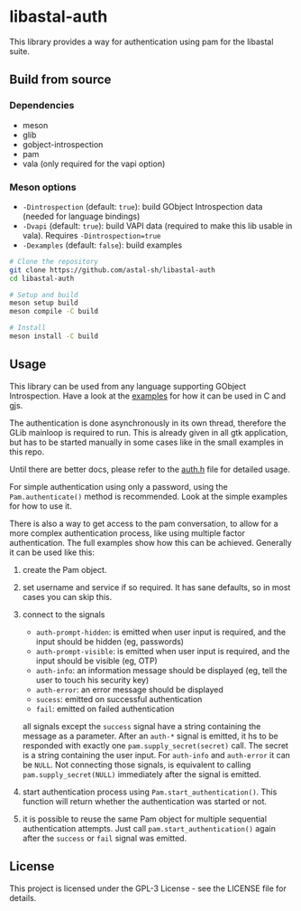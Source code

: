 # libastal-auth
This library provides a way for authentication using pam for the libastal suite.

## Build from source
### Dependencies

- meson
- glib
- gobject-introspection
- pam
- vala (only required for the vapi option)

### Meson options

* `-Dintrospection` (default: `true`): build GObject Introspection data (needed for language bindings)
* `-Dvapi` (default: `true`): build VAPI data (required to make this lib usable in vala). Requires `-Dintrospection=true`
* `-Dexamples` (default: `false`): build examples

```sh
# Clone the repository
git clone https://github.com/astal-sh/libastal-auth
cd libastal-auth

# Setup and build
meson setup build
meson compile -C build

# Install
meson install -C build
```

## Usage
This library can be used from any language supporting GObject Introspection.
Have a look at the [examples](examples) for how it can be used in C and gjs.

The authentication is done asynchronously in its own thread, therefore the GLib mainloop is required to run.
This is already given in all gtk application, but has to be started manually in some cases like in the small examples in this repo.

Until there are better docs, please refer to the [auth.h](include/auth.h) file for detailed usage.

For simple authentication using only a password, using the `Pam.authenticate()` method is recommended.
Look at the simple examples for how to use it.

There is also a way to get access to the pam conversation, to allow for a more complex authentication process, like using multiple factor authentication.
The full examples show how this can be achieved.
Generally it can be used like this:

1. create the Pam object.
2. set username and service if so required. It has sane defaults, so in most cases you can skip this.
3. connect to the signals
   - `auth-prompt-hidden`: is emitted when user input is required, and the input should be hidden (eg, passwords)
   - `auth-prompt-visible`: is emitted when user input is required, and the input should be visible (eg, OTP)
   - `auth-info`: an information message should be displayed (eg, tell the user to touch his security key)
   - `auth-error`: an error message should be displayed
   - `sucess`: emitted on successful authentication
   - `fail`: emitted on failed authentication

   all signals except the `success` signal have a string containing the message as a parameter.
   After an `auth-*` signal is emitted, it hs to be responded with exactly one `pam.supply_secret(secret)` call. The secret is a string containing the user input. For `auth-info` and `auth-error` it can be `NULL`.
   Not connecting those signals, is equivalent to calling `pam.supply_secret(NULL)` immediately after the signal is emitted. 
4. start authentication process using `Pam.start_authentication()`. This function will return whether the authentication was started or not.
5. it is possible to reuse the same Pam object for multiple sequential authentication attempts. Just call `pam.start_authentication()` again after the `success` or `fail` signal was emitted.
 
## License

This project is licensed under the GPL-3 License - see the LICENSE file for details.

